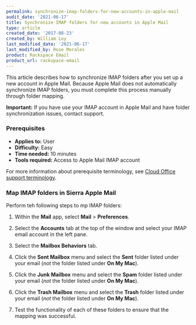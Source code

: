 ```yaml
---
permalink: synchronize-imap-folders-for-new-accounts-in-apple-mail
audit_date: '2021-06-17'
title: Synchronize IMAP folders for new accounts in Apple Mail
type: article
created_date: '2017-08-23'
created_by: William Loy
last_modified_date: '2021-06-17'
last_modified_by: Rose Morales
product: Rackspace Email
product_url: rackspace-email
---
```


This article describes how to synchronize IMAP folders after you set up a new
account in Apple Mail. Because Apple Mail does not automatically synchronize
IMAP folders, you must complete this process manually through folder mapping.

**Important:** If you have use your IMAP account in Apple Mail and have
folder synchronization issues, contact support.

### Prerequisites

- **Applies to:** User
- **Difficulty:** Easy
- **Time needed:** 10 minutes
- **Tools required:**  Access to Apple Mail IMAP account

For more information about prerequisite terminology, see
[Cloud Office support terminology](/support/how-to/cloud-office-support-terminology/).

### Map IMAP folders in Sierra Apple Mail

Perform teh following steps to mp IMAP folders:

1. Within the **Mail** app, select **Mail** > **Preferences**.

2. Select the **Accounts** tab at the top of the window and select your
   IMAP email account in the left pane.

3. Select the **Mailbox Behaviors** tab.

4. Click the **Sent Mailbox** menu and select the **Sent** folder
   listed under your email (*not* the folder listed under **On My Mac**).

5. Click the **Junk Mailbox** menu and select the **Spam** folder
   listed under your email (*not* the folder listed under **On My Mac**).

6. Click the **Trash Mailbox** menu and select the **Trash** folder
   listed under your email (*not* the folder listed under **On My Mac**).

7. Test the functionality of each of these folders to ensure that the mapping
   was successful.
